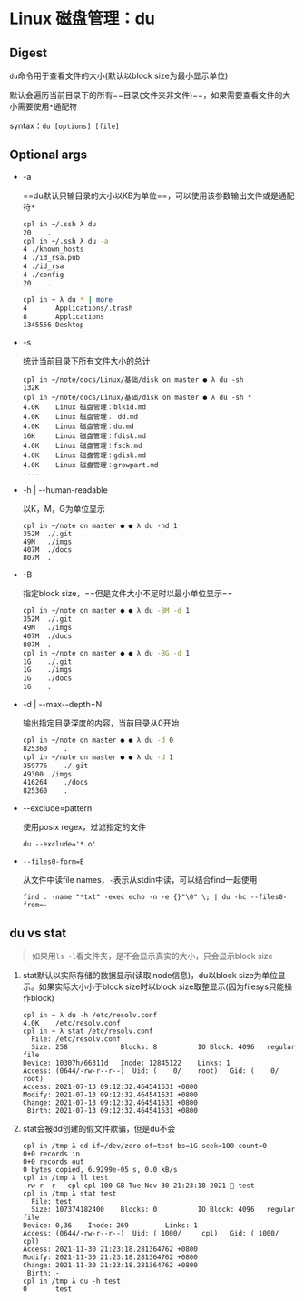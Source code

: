 # Linux 磁盘管理：du

## Digest

`du`命令用于查看文件的大小(默认以block size为最小显示单位)

默认会遍历当前目录下的所有==目录(文件夹非文件)==，如果需要查看文件的大小需要使用`*`通配符

syntax：`du [options] [file]`

## Optional args

- -a

  ==du默认只输目录的大小以KB为单位==，可以使用该参数输出文件或是通配符`*`

  ```bash
  cpl in ~/.ssh λ du 
  20	.
  cpl in ~/.ssh λ du -a
  4	./known_hosts
  4	./id_rsa.pub
  4	./id_rsa
  4	./config
  20	.
  
  cpl in ~ λ du * | more
  4       Applications/.trash
  8       Applications
  1345556 Desktop
  ```

- -s

  统计当前目录下所有文件大小的总计

  ```
  cpl in ~/note/docs/Linux/基础/disk on master ● λ du -sh
  132K
  cpl in ~/note/docs/Linux/基础/disk on master ● λ du -sh *
  4.0K    Linux 磁盘管理：blkid.md
  4.0K    Linux 磁盘管理： dd.md
  4.0K    Linux 磁盘管理：du.md
  16K     Linux 磁盘管理：fdisk.md
  4.0K    Linux 磁盘管理：fsck.md
  4.0K    Linux 磁盘管理：gdisk.md
  4.0K    Linux 磁盘管理：growpart.md
  ....
  ```

- -h | --human-readable

  以K，M，G为单位显示

  ```
  cpl in ~/note on master ● ● λ du -hd 1
  352M	./.git
  49M	./imgs
  407M	./docs
  807M	.
  ```

- -B

  指定block size，==但是文件大小不足时以最小单位显示==

  ```bash
  cpl in ~/note on master ● ● λ du -BM -d 1
  352M	./.git
  49M	./imgs
  407M	./docs
  807M	.
  cpl in ~/note on master ● ● λ du -BG -d 1
  1G	./.git
  1G	./imgs
  1G	./docs
  1G	.
  ```

- -d | --max--depth=N

  输出指定目录深度的内容，当前目录从0开始

  ```bash
  cpl in ~/note on master ● ● λ du -d 0
  825360	.
  cpl in ~/note on master ● ● λ du -d 1
  359776	./.git
  49300	./imgs
  416264	./docs
  825360	.
  ```

- --exclude=pattern

  使用posix regex，过滤指定的文件

  ```
  du --exclude='*.o'
  ```

- `--files0-form=E`

  从文件中读file names，`-`表示从stdin中读，可以结合find一起使用

  ```
  find . -name "*txt" -exec echo -n -e {}"\0" \; | du -hc --files0-from=-
  ```

  

## du vs stat

> 如果用`ls -l`看文件夹，是不会显示真实的大小，只会显示block size

1. stat默认以实际存储的数据显示(读取inode信息)，du以block size为单位显示。如果实际大小小于block size时以block size取整显示(因为filesys只能操作block)

   ```
   cpl in ~ λ du -h /etc/resolv.conf
   4.0K    /etc/resolv.conf
   cpl in ~ λ stat /etc/resolv.conf
     File: /etc/resolv.conf
     Size: 258             Blocks: 8          IO Block: 4096   regular file
   Device: 10307h/66311d   Inode: 12845122    Links: 1
   Access: (0644/-rw-r--r--)  Uid: (    0/    root)   Gid: (    0/    root)
   Access: 2021-07-13 09:12:32.464541631 +0800
   Modify: 2021-07-13 09:12:32.464541631 +0800
   Change: 2021-07-13 09:12:32.464541631 +0800
    Birth: 2021-07-13 09:12:32.464541631 +0800
   ```

2. stat会被dd创建的假文件欺骗，但是du不会

   ```
   cpl in /tmp λ dd if=/dev/zero of=test bs=1G seek=100 count=0
   0+0 records in
   0+0 records out
   0 bytes copied, 6.9299e-05 s, 0.0 kB/s
   cpl in /tmp λ ll test
   .rw-r--r-- cpl cpl 100 GB Tue Nov 30 21:23:18 2021  test
   cpl in /tmp λ stat test
     File: test
     Size: 107374182400    Blocks: 0          IO Block: 4096   regular file
   Device: 0,36    Inode: 269         Links: 1
   Access: (0644/-rw-r--r--)  Uid: ( 1000/     cpl)   Gid: ( 1000/     cpl)
   Access: 2021-11-30 21:23:18.281364762 +0800
   Modify: 2021-11-30 21:23:18.281364762 +0800
   Change: 2021-11-30 21:23:18.281364762 +0800
    Birth: -
   cpl in /tmp λ du -h test
   0       test
   ```

   

